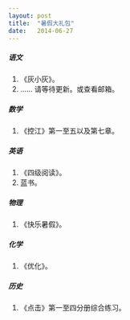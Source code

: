 ```yaml
---
layout: post
title:  "暑假大礼包"
date:   2014-06-27
---
```


##### 语文

1. 《灰小灰》。
2. ......
请等待更新。或查看邮箱。  

##### 数学

1. 《控江》第一至五以及第七章。  

##### 英语

1. 《四级阅读》。   
2. 蓝书。

##### 物理

1. 《快乐暑假》。

##### 化学

1. 《优化》。

##### 历史

1. 《点击》第一至四分册综合练习。